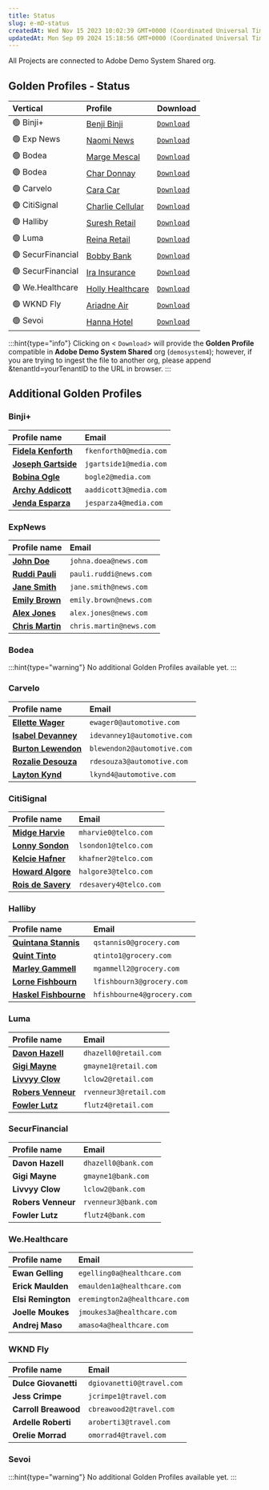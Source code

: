 ```yaml
---
title: Status
slug: e-mD-status
createdAt: Wed Nov 15 2023 10:02:39 GMT+0000 (Coordinated Universal Time)
updatedAt: Mon Sep 09 2024 15:18:56 GMT+0000 (Coordinated Universal Time)
---
```


All Projects are connected to Adobe Demo System Shared org.

## Golden Profiles - Status

| **Vertical**      | **Profile**                                                                                                                                                                                    | **Download**                                                                                                                         |
| :---------------- | :--------------------------------------------------------------------------------------------------------------------------------------------------------------------------------------------- | :----------------------------------------------------------------------------------------------------------------------------------- |
| 🟢 Binji+         | [Benji Binji ](https://experience.adobe.com/#/@demosystem4/sname\:public-binji/platform/profile/browse/BVpqCwhwz23p44vm4p44v5nnYmvnKJg?schemaName=_xdm.context.profile)                        |  [`Download`](https://demoteam.adobeioruntime.net/api/v1/web/demo-system/repository-file?branch=media\&file=profile-media)           |
| 🟢 Exp News       | [Naomi News](https://experience.adobe.com/#/@demosystem4/sname\:public-exp-news/platform/profile/browse/A28mRjdHHs8kfa9kIhrJW2IF?schemaName=_xdm.context.profile)                              |  [`Download`](https://demoteam.adobeioruntime.net/api/v1/web/demo-system/repository-file?branch=media\&file=profile-news)            |
| 🟢 Bodea          | [Marge Mescal](https://experience.adobe.com/#/@demosystem4/sname\:public-bodea/platform/profile/browse/BVrqzwVqyZmq4PrWnKP3KJg?schemaName=_xdm.context.profile)                                |  [`Download`](https://demoteam.adobeioruntime.net/api/v1/web/demo-system/repository-file?branch=b2b\&file=golden-profile-b2b)        |
| 🟢 Bodea          | [Char Donnay](https://experience.adobe.com/#/@demosystem4/sname\:public-bodea/platform/profile/browse/BVrqzwVqyXIWq_r4p6P3KJg?schemaName=_xdm.context.profile)                                 |  [`Download`](https://demoteam.adobeioruntime.net/api/v1/web/demo-system/repository-file?branch=b2b\&file=golden-profile-b2b)        |
| 🟢 Carvelo        | [Cara Car](https://experience.adobe.com/#/@demosystem4/sname\:public-carvelo/platform/profile/browse/A2-iR2u4M_gGVfXAvlyLc_QX?schemaName=_xdm.context.profile)                                 |  [`Download`](https://demoteam.adobeioruntime.net/api/v1/web/demo-system/repository-file?branch=automotive\&file=profile-automotive) |
| 🟢 CitiSignal     | [Charlie Cellular](https://experience.adobe.com/#/@demosystem4/sname\:public-citi-signal/platform/profile/browse/BVpqCwh003IWq5YnvnHpZbpWq_7XpXKPnKJg?schemaName=_xdm.context.profile)         |  [`Download`](https://demoteam.adobeioruntime.net/api/v1/web/demo-system/repository-file?branch=telco\&file=profile-telco)           |
| 🟢 Halliby        | [Suresh Retail](https://experience.adobe.com/#/@demosystem4/sname\:public-halliby/platform/profile/browse/BVpqCwhy0bLq3rIfrLqXq_4K6HHq8vnKJg)                                                  |  [`Download`](https://demoteam.adobeioruntime.net/api/v1/web/demo-system/repository-file?branch=retail\&file=profile-grocery)        |
| 🟢 Luma           | [Reina Retail](https://experience.adobe.com/#/@demosystem4/sname\:public-luma/platform/profile/browse/GrTOsEFmhW6czDrvCA?schemaName=_xdm.context.profile)                                      |  [`Download`](https://demoteam.adobeioruntime.net/api/v1/web/demo-system/repository-file?branch=retail\&file=profile-retail)         |
| 🟢 SecurFinancial | [Bobby Bank](https://experience.adobe.com/#/@demosystem4/sname\:public-securfinancial/platform/profile/browse/BVpqCwhv7m6G28vm2p5P22p5PnKJgA?schemaName=_xdm.context.profile)                  |  [`Download`](https://demoteam.adobeioruntime.net/api/v1/web/demo-system/repository-file?branch=fsi\&file=profile-fsi)               |
| 🟢 SecurFinancial | [Ira Insurance](https://experience.adobe.com/#/@demosystem4/sname\:public-securfinancial/platform/profile/browse/BVpqCwh19Iq2vop7Lq2p3Hv4p7Lq2p3HvnKJgA?schemaName=_xdm.context.profile)       |  [`Download`](https://demoteam.adobeioruntime.net/api/v1/web/demo-system/repository-file?branch=fsi\&file=profile-fsi)               |
| 🟢 We.Healthcare  | [Holly Healthcare](https://experience.adobe.com/#/@demosystem4/sname\:public-we-healthcare/platform/profile/browse/BVpqCwh414XmpZcvoXmpbYXGq3v4XmpbYXGq3vnKJg?schemaName=_xdm.context.profile) |  [`Download`](https://demoteam.adobeioruntime.net/api/v1/web/demo-system/repository-file?branch=healthcare\&file=profile-healthcare) |
| 🟢 WKND Fly       | [Ariadne Air](https://experience.adobe.com/#/@demosystem4/sname\:public-wknd-fly/platform/profile/browse/BVpqCwhx0Gq4mnZ3vmoq_7a2r3pfnKJg?schemaName=_xdm.context.profile)                     |  [`Download`](https://demoteam.adobeioruntime.net/api/v1/web/demo-system/repository-file?branch=travel\&file=profile-airlines)       |
| 🟢 Sevoi          | [Hanna Hotel](https://experience.adobe.com/#/@demosystem4/sname\:public-sevoi/platform/profile/browse/BVpqCwhx0IWp52ofoaLXpf4aLXpfnKJg)                                                        |  [`Download`](https://demoteam.adobeioruntime.net/api/v1/web/demo-system/repository-file?branch=travel\&file=profile-hotel)          |

:::hint{type="info"}
Clicking on <  `Download`> will provide the **Golden Profile** compatible in **Adobe Demo System Shared** org (`demosystem4`); however, if you are trying to ingest the file to another org, please append \&tenantId=yourTenantID to the URL in browser.
:::

## Additional Golden Profiles

### Binji+

| **Profile name**                                                                                                                              | **Email**              |
| :-------------------------------------------------------------------------------------------------------------------------------------------- | :--------------------- |
| [**Fidela Kenforth**](https://experience.adobe.com/#/@demosystem4/sname\:public-binji/platform/profile/browse/BVrqzwVvzn5Hp36K7YdPpnnYmv3KJg) | `fkenforth0@media.com` |
| [**Joseph Gartside**](https://experience.adobe.com/#/@demosystem4/sname\:public-binji/platform/profile/browse/BVrqzwVvzo4Gq7bInXtfpnnYmv3KJg) | `jgartside1@media.com` |
| [**Bobina Ogle**](https://experience.adobe.com/#/@demosystem4/sname\:public-binji/platform/profile/browse/BVrqzwVsy26IJXtvpnnYmv3KJg)         | `bogle2@media.com`     |
| [**Archy Addicott**](https://experience.adobe.com/#/@demosystem4/sname\:public-binji/platform/profile/browse/BVrqzwVvzmmnXYnKLbd_pnnYmv3KJg)  | `aaddicott3@media.com` |
| [**Jenda Esparza**](https://experience.adobe.com/#/@demosystem4/sname\:public-binji/platform/profile/browse/BVrqzwVv7o3rKWq82uPpnnYmv3KJgA)   | `jesparza4@media.com`  |

### ExpNews

| **Profile name**                                                                                                                               | **Email**               |
| :--------------------------------------------------------------------------------------------------------------------------------------------- | :---------------------- |
| [**John Doe**](https://experience.adobe.com/#/@demosystem4/sname\:public-exp-news/platform/profile/browse/BVpqCwhv7o6IZ2vnaHmv53sLPnKJgA)      | `johna.doea@news.com`   |
| [**Ruddi Pauli**](https://experience.adobe.com/#/@demosystem4/sname\:public-exp-news/platform/profile/browse/BVpqCwhvzqWrpYvq7nXYv53sLPnKJg)   | `pauli.ruddi@news.com`  |
| [**Jane Smith**](https://experience.adobe.com/#/@demosystem4/sname\:public-exp-news/platform/profile/browse/BVpqCwhv7o2p3vrJorYf53sLPnKJgA)    | `jane.smith@news.com`   |
| [**Emily Brown**](https://experience.adobe.com/#/@demosystem4/sname\:public-exp-news/platform/profile/browse/BVpqCwhvznpopcvm66MJ_53sLPnKJg)   | `emily.brown@news.com`  |
| [**Alex Jones**](https://experience.adobe.com/#/@demosystem4/sname\:public-exp-news/platform/profile/browse/BVpqCwhv7mpXsfo6J3rP53sLPnKJgA)    | `alex.jones@news.com`   |
| [**Chris Martin**](https://experience.adobe.com/#/@demosystem4/sname\:public-exp-news/platform/profile/browse/BVpqCwhwz3Ia4rPpmq7Yp_53sLPnKJg) | `chris.martin@news.com` |

### Bodea

:::hint{type="warning"}
No additional Golden Profiles available yet.
:::

### Carvelo

| **Profile name**                                                                                                                                              | **Email**                   |
| :------------------------------------------------------------------------------------------------------------------------------------------------------------ | :-------------------------- |
| [**Ellette Wager**](https://experience.adobe.com/#/@demosystem4/sname\:public-carvelo/platform/profile/browse/BVrqzwVx0HsGoHq9PmrraJqLYr3v3KJg)               | `ewager0@automotive.com`    |
| [**Isabel Devanney**](https://experience.adobe.com/#/@demosystem4/sname\:public-carvelo/platform/profile/browse/BVrqzwVz0onXr2p53stfmrraJqLYr3v3KJg)          | `idevanney1@automotive.com` |
| [**Burton Lewendon**](https://experience.adobe.com/#/@demosystem4/sname\:public-carvelo/platform/profile/browse/BVrqzwVz0m5XsHp3aJ9vmrraJqLYr3v3KJg)          | `blewendon2@automotive.com` |
| [**Rozalie Desouza**](https://experience.adobe.com/#/@demosystem4/sname\:public-carvelo/platform/profile/browse/BVrqzwVy0a3XrKLs2t_mrraJqLYr3v3KJg)           | `rdesouza3@automotive.com`  |
| [**Layton Kynd**](https://experience.adobe.com/#/@demosystem4/sname\:public-carvelo/platform/profile/browse/BVrqzwVwz5ZMp3ePmrraJqLYr3v3KJg/experienceEvents) | `lkynd4@automotive.com`     |

### CitiSignal

| **Profile name**                                                                                                                                   | **Email**              |
| :------------------------------------------------------------------------------------------------------------------------------------------------- | :--------------------- |
| [**Midge Harvie**](https://experience.adobe.com/#/@demosystem4/sname\:public-citi-signal/platform/profile/browse/BVrqzwVuzZoWq74ntPrXpXKP3KJg)     | `mharvie0@telco.com`   |
| [**Lonny Sondon**](https://experience.adobe.com/#/@demosystem4/sname\:public-citi-signal/platform/profile/browse/BVrqzwVuzZbKJ3aJ9frXpXKP3KJg)     | `lsondon1@telco.com`   |
| [**Kelcie Hafner**](https://experience.adobe.com/#/@demosystem4/sname\:public-citi-signal/platform/profile/browse/BVrqzwVuzZIWn53q9vrXpXKP3KJg)    | `khafner2@telco.com`   |
| [**Howard Algore**](https://experience.adobe.com/#/@demosystem4/sname\:public-citi-signal/platform/profile/browse/BVrqzwVuzYWpYKK3t_rXpXKP3KJg)    | `halgore3@telco.com`   |
| [**Rois de Savery**](https://experience.adobe.com/#/@demosystem4/sname\:public-citi-signal/platform/profile/browse/BVrqzwVvzq3XrGr3q8uPrXpXKP3KJg) | `rdesavery4@telco.com` |

### Halliby

| **Profile name**                                                                                                                                      | **Email**                  |
| :---------------------------------------------------------------------------------------------------------------------------------------------------- | :------------------------- |
| [**Quintana Stannis**](https://experience.adobe.com/#/@demosystem4/sname\:public-halliby/platform/profile/browse/BVrqzwVwz6rLWp54rNPoK6HHq8v3KJg)     | `qstannis0@grocery.com`    |
| [**Quint Tinto**](https://experience.adobe.com/#/@demosystem4/sname\:public-halliby/platform/profile/browse/BVrqzwVv7qrYp7aNfoK6HHq8v3KJgA)           | `qtinto1@grocery.com`      |
| [**Marley Gammell**](https://experience.adobe.com/#/@demosystem4/sname\:public-halliby/platform/profile/browse/BVrqzwVwz5oGppnpZdvoK6HHq8v3KJg)       | `mgammell2@grocery.com`    |
| [**Lorne Fishbourn**](https://experience.adobe.com/#/@demosystem4/sname\:public-halliby/platform/profile/browse/BVrqzwVy8ZX4rIW6Lq59_oK6HHq8v3KJgA)   | `lfishbourn3@grocery.com`  |
| [**Haskel Fishbourne**](https://experience.adobe.com/#/@demosystem4/sname\:public-halliby/platform/profile/browse/BVrqzwVy0YX4rIW6Lq53uPoK6HHq8v3KJg) | `hfishbourne4@grocery.com` |

### Luma

| **Profile name**                                                                                                                            | **Email**              |
| :------------------------------------------------------------------------------------------------------------------------------------------ | :--------------------- |
| [**Davon Hazell**](https://experience.adobe.com/#/@demosystem4/sname\:public-luma/platform/profile/browse/BVrqzwVv7nYWs3pZdPq3rWopf3KJgA)   | `dhazell0@retail.com`  |
| [**Gigi Mayne**](https://experience.adobe.com/#/@demosystem4/sname\:public-luma/platform/profile/browse/BVrqzwVuzYJmsp3tfq3rWopf3KJg)       | `gmayne1@retail.com`   |
| [**Livvyy Clow**](https://experience.adobe.com/#/@demosystem4/sname\:public-luma/platform/profile/browse/BVrqzwVtzJXJaMNvq3rWopf3KJg)       | `lclow2@retail.com`    |
| [**Robers Venneur**](https://experience.adobe.com/#/@demosystem4/sname\:public-luma/platform/profile/browse/BVrqzwVvzq73p53rq9_q3rWopf3KJg) | `rvenneur3@retail.com` |
| [**Fowler Lutz**](https://experience.adobe.com/#/@demosystem4/sname\:public-luma/platform/profile/browse/BVrqzwVtzH5brc-Pq3rWopf3KJg)       | `flutz4@retail.com`    |

### SecurFinancial

| **Profile name**   | **Email**            |
| :----------------- | :------------------- |
| **Davon Hazell**   | `dhazell0@bank.com`  |
| **Gigi Mayne**     | `gmayne1@bank.com`   |
| **Livvyy Clow**    | `lclow2@bank.com`    |
| **Robers Venneur** | `rvenneur3@bank.com` |
| **Fowler Lutz**    | `flutz4@bank.com`    |

### We.Healthcare

| **Profile name**   | **Email**                     |
| :----------------- | :---------------------------- |
| **Ewan Gelling**   | `egelling0a@healthcare.com  ` |
| **Erick Maulden**  | `emaulden1a@healthcare.com  ` |
| **Elsi Remington** | `eremington2a@healthcare.com` |
| **Joelle Moukes**  | `jmoukes3a@healthcare.com   ` |
| **Andrej Maso**    | `amaso4a@healthcare.com     ` |

### WKND Fly

| **Profile name**     | **Email**                 |
| :------------------- | :------------------------ |
| **Dulce Giovanetti** | `dgiovanetti0@travel.com` |
| **Jess Crimpe**      | `jcrimpe1@travel.com`     |
| **Carroll Breawood** | `cbreawood2@travel.com`   |
| **Ardelle Roberti**  | `aroberti3@travel.com`    |
| **Orelie Morrad**    | `omorrad4@travel.com`     |

### Sevoi

:::hint{type="warning"}
No additional Golden Profiles available yet.
:::

